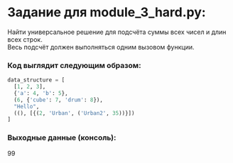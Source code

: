 # Задание для module_3_hard.py:
Найти универсальное решение для подсчёта суммы всех чисел и длин всех строк.<br>
Весь подсчёт должен выполняться одним вызовом функции.


### Код выглядит следующим образом:

```python
data_structure = [
  [1, 2, 3],
  {'a': 4, 'b': 5},
  (6, {'cube': 7, 'drum': 8}),
  "Hello",
  ((), [{(2, 'Urban', ('Urban2', 35))}])
]
```
### Выходные данные (консоль):
99
